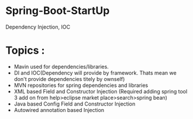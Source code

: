 # Spring-Boot-StartUp
Dependency Injection, IOC

# Topics :
- Mavin used for dependencies/libraries.
- DI and IOC(Dependency will provide by framework. Thats mean we don't provide dependencies titely by ownself)
- MVN repositories for spring dependencies and libraries
- XML based Field and Constructor Injection (Required adding spring tool 3 add on from help>eclipse market place>search>spring bean)
- Java based Config Field and Constructor Injection
- Autowired annotation based Injection

